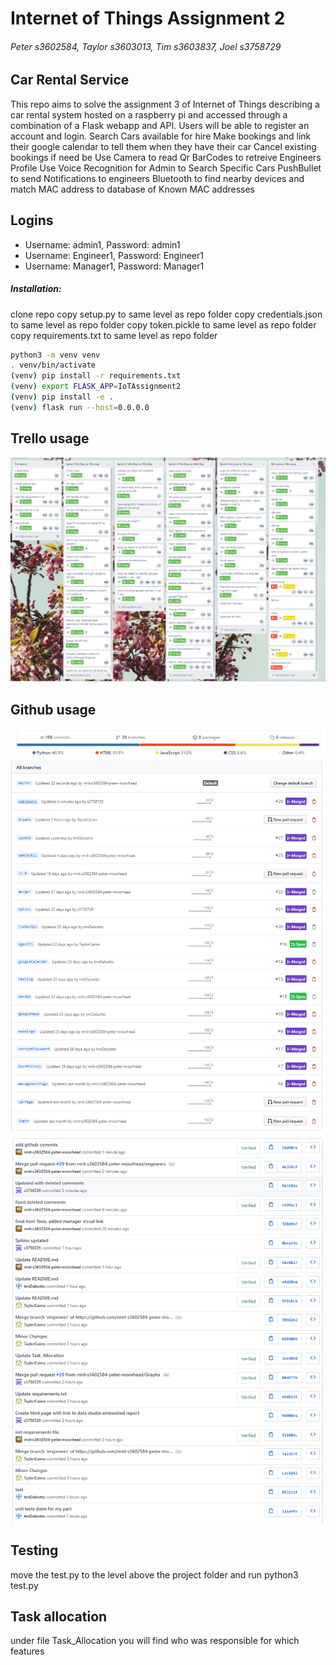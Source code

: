 # Internet of Things Assignment 2
###### Peter s3602584, Taylor s3603013, Tim s3603837, Joel s3758729
## Car Rental Service

This repo aims to solve the assignment 3 of Internet of Things describing a car rental system
hosted on a raspberry pi and accessed through a combination of a Flask webapp and API.
Users will be able to register an account and login.
Search Cars available for hire
Make bookings and link their google calendar to tell them when they have their car
Cancel existing bookings if need be
Use Camera to read Qr BarCodes to retreive Engineers Profile
Use Voice Recognition for Admin to Search Specific Cars
PushBullet to send Notifications to engineers
Bluetooth to find nearby devices and match MAC address to database of Known MAC addresses

## Logins
* Username: admin1, Password: admin1
* Username: Engineer1, Password: Engineer1
* Username: Manager1, Password: Manager1

##### Installation:

clone repo
copy setup.py to same level as repo folder
copy credentials.json to same level as repo folder
copy token.pickle to same level as repo folder
copy requirements.txt to same level as repo folder
```bash
python3 -m venv venv
. venv/bin/activate
(venv) pip install -r requirements.txt
(venv) export FLASK_APP=IoTAssignment2
(venv) pip install -e .
(venv) flask run --host=0.0.0.0
```

## Trello usage

![Trello](/images/trello.PNG)


## Github usage

![Trello](/images/chill.PNG)
![Trello](/images/branches.PNG)
![Trello](/images/commits.PNG)

## Testing

move the test.py to the level above the project folder and run python3 test.py


## Task allocation
under file Task_Allocation you will find who was responsible for which features
